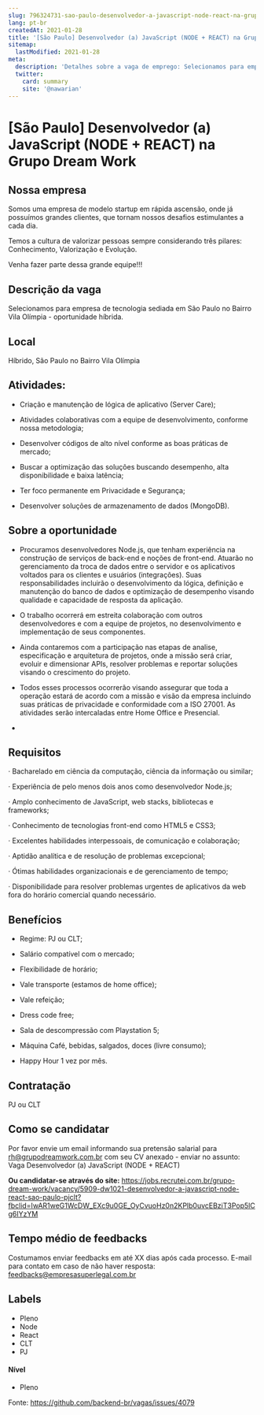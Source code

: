 ```yaml
---
slug: 796324731-sao-paulo-desenvolvedor-a-javascript-node-react-na-grupo-dream-work
lang: pt-br
createdAt: 2021-01-28
title: '[São Paulo] Desenvolvedor (a) JavaScript (NODE + REACT) na Grupo Dream Work - Vaga de Emprego'
sitemap:
  lastModified: 2021-01-28
meta:
  description: 'Detalhes sobre a vaga de emprego: Selecionamos para empresa de tecnologia sediada em São Paulo no Bairro Vila Olímpia - oportunidade híbrida.'
  twitter:
    card: summary
    site: '@nawarian'
---
```


# [São Paulo] Desenvolvedor (a) JavaScript (NODE + REACT) na Grupo Dream Work

## Nossa empresa

Somos uma empresa de modelo startup em rápida ascensão, onde já possuímos grandes clientes, que tornam nossos desafios estimulantes a cada dia.

Temos a cultura de valorizar pessoas sempre considerando três pilares: Conhecimento, Valorização e Evolução.  

Venha fazer parte dessa grande equipe!!! 

## Descrição da vaga

Selecionamos para empresa de tecnologia sediada em São Paulo no Bairro Vila Olímpia - oportunidade híbrida.

## Local

Híbrido, São Paulo no Bairro Vila Olímpia

## Atividades: 
- Criação e manutenção de lógica de aplicativo (Server Care);  

- Atividades colaborativas com a equipe de desenvolvimento, conforme nossa metodologia; 

- Desenvolver códigos de alto nível conforme as boas práticas de mercado; 

- Buscar a optimização das soluções buscando desempenho, alta disponibilidade e baixa latência; 

- Ter foco permanente em Privacidade e Segurança;

- Desenvolver soluções de armazenamento de dados (MongoDB). 

## Sobre a oportunidade

- Procuramos desenvolvedores Node.js, que tenham experiência na construção de serviços de back-end e noções de front-end. Atuarão no gerenciamento da troca de dados entre o servidor e os aplicativos voltados para os clientes e usuários (integrações). Suas responsabilidades incluirão o desenvolvimento da lógica, definição e manutenção do banco de dados e optimização de desempenho visando qualidade e capacidade de resposta da aplicação.  

- O trabalho ocorrerá em estreita colaboração com outros desenvolvedores e com a equipe de projetos, no desenvolvimento e implementação de seus componentes.  

- Ainda contaremos com a participação nas etapas de analise, especificação e arquitetura de projetos, onde a missão será criar, evoluir e dimensionar APIs, resolver problemas e reportar soluções visando o crescimento do projeto.  

- Todos esses processos ocorrerão visando assegurar que toda a operação estará de acordo com a missão e visão da empresa incluindo suas práticas de privacidade e conformidade com a ISO 27001. As atividades serão intercaladas entre Home Office e Presencial. 
- 
## Requisitos

· Bacharelado em ciência da computação, ciência da informação ou similar;  

· Experiência de pelo menos dois anos como desenvolvedor Node.js;  

· Amplo conhecimento de JavaScript, web stacks, bibliotecas e frameworks;  

· Conhecimento de tecnologias front-end como HTML5 e CSS3;  

· Excelentes habilidades interpessoais, de comunicação e colaboração;  

· Aptidão analítica e de resolução de problemas excepcional;  

· Ótimas habilidades organizacionais e de gerenciamento de tempo;

· Disponibilidade para resolver problemas urgentes de aplicativos da web fora do horário comercial quando necessário.  

## Benefícios

- Regime: PJ ou CLT;  

- Salário compatível com o mercado;  

- Flexibilidade de horário;  

- Vale transporte (estamos de home office);  

- Vale refeição;  

- Dress code free;  

- Sala de descompressão com Playstation 5;  

- Máquina Café, bebidas, salgados, doces (livre consumo);  

- Happy Hour 1 vez por mês.


## Contratação

PJ ou CLT

## Como se candidatar

Por favor envie um email informando sua pretensão salarial para rh@grupodreamwork.com.br com seu CV anexado - enviar no assunto: Vaga Desenvolvedor (a) JavaScript (NODE + REACT)

**Ou candidatar-se através do site:** https://jobs.recrutei.com.br/grupo-dream-work/vacancy/5909-dw1021-desenvolvedor-a-javascript-node-react-sao-paulo-pjclt?fbclid=IwAR1weG1WcDW_EXc9u0GE_OyCvuoHz0n2KPlb0uvcEBziT3Pop5lCg6IYzYM

## Tempo médio de feedbacks

Costumamos enviar feedbacks em até XX dias após cada processo.
E-mail para contato em caso de não haver resposta: feedbacks@empresasuperlegal.com.br

## Labels
- Pleno
- Node
- React
- CLT
- PJ

#### Nível
- Pleno

Fonte: https://github.com/backend-br/vagas/issues/4079